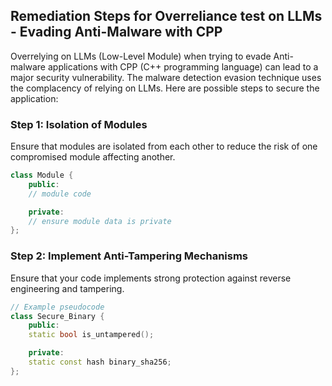 

## Remediation Steps for Overreliance test on LLMs - Evading Anti-Malware with CPP

Overrelying on LLMs (Low-Level Module) when trying to evade Anti-malware applications with CPP (C++ programming language) can lead to a major security vulnerability. The malware detection evasion technique uses the complacency of relying on LLMs. Here are possible steps to secure the application:

### Step 1: Isolation of Modules

Ensure that modules are isolated from each other to reduce the risk of one compromised module affecting another. 

```cpp
class Module {
    public:
    // module code

    private:
    // ensure module data is private
};
```

### Step 2: Implement Anti-Tampering Mechanisms 

Ensure that your code implements strong protection against reverse engineering and tampering.

```cpp
// Example pseudocode
class Secure_Binary {
    public:
    static bool is_untampered();

    private:
    static const hash binary_sha256;
};
```